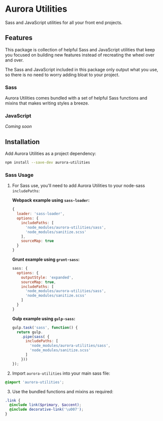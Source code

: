# Aurora Utilities

Sass and JavaScript utilities for all your front end projects.

## Features

This package is collection of helpful Sass and JavaScript utilities that keep you focused on building new features instead of recreating the wheel over and over.

The Sass and JavaScript included in this package only output what you use, so there is no need to worry adding bloat to your project.

### Sass

Aurora Utilities comes bundled with a set of helpful Sass functions and mixins that makes writing styles a breeze.

### JavaScript

_Coming soon_

## Installation

Add Aurora Utilities as a project dependency:

```sh
npm install --save-dev aurora-utilities
```

### Sass Usage

1.  For Sass use, you'll need to add Aurora Utilities to your node-sass `includePaths`:

    **Webpack example using `sass-loader`:**

    ```js
    {
      loader: 'sass-loader',
      options: {
        includePaths: [
          'node_modules/aurora-utilities/sass',
          'node_modules/sanitize.scss'
        ],
        sourceMap: true
      }
    }
    ```

    **Grunt example using `grunt-sass`:**

    ```js
    sass: {
      options: {
        outputStyle: 'expanded',
        sourceMap: true,
        includePaths: [
          'node_modules/aurora-utilities/sass',
          'node_modules/sanitize.scss'
        ]
      }
    }
    ```

    **Gulp example using `gulp-sass`:**

    ```js
    gulp.task('sass', function() {
      return gulp.
        .pipe(sass( {
          includePaths: [
            'node_modules/aurora-utilities/sass',
            'node_modules/sanitize.scss'
          ]
        }))
    });
    ```

2.  Import `aurora-utilities` into your main sass file:

```scss
@import 'aurora-utilities';
```

3.  Use the bundled functions and mixins as required:

```scss
.link {
  @include link($primary, $accent);
  @include decorative-link('\u007');
}
```
